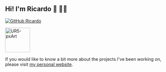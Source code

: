 ## Hi! I'm Ricardo 👋 👨‍💻

<!--
**rjgpinel/rjgpinel** is a ✨ _special_ ✨ repository because its `README.md` (this file) appears on your GitHub profile.

Here are some ideas to get you started:

- 🔭 I’m currently working on ...
- 🌱 I’m currently learning ...
- 👯 I’m looking to collaborate on ...
- 🤔 I’m looking for help with ...
- 💬 Ask me about ...
- 📫 How to reach me: ...
- 😄 Pronouns: ...
- ⚡ Fun fact: ...
-->

[![GitHub Ricardo](https://img.shields.io/github/followers/rjgpinel?label=follow&style=social)](https://github.com/rjgpinel)

<img src="https://user-images.githubusercontent.com/37745001/134813026-8a082d0f-aa50-4ec8-a912-93d82ffb6a00.png" alt="UR5-pxArt" width="80"/>

If you would like to know a bit more about the projects I've been working on, please visit [my personal website](https://rjgpinel.github.io/).
